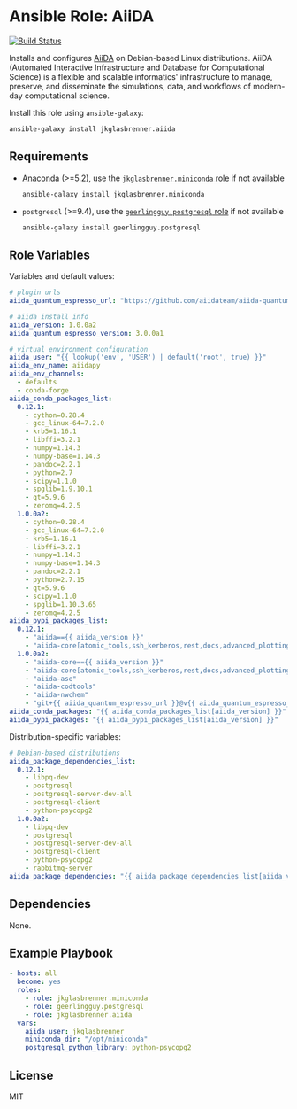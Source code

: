# Ansible Role: AiiDA

[![Build Status](https://travis-ci.org/jkglasbrenner/ansible-role-aiida.svg?branch=master)](https://travis-ci.org/jkglasbrenner/ansible-role-aiida)

Installs and configures [AiiDA](http://www.aiida.net) on Debian-based Linux distributions. AiiDA (Automated Interactive Infrastructure and Database for Computational Science) is a flexible and scalable informatics' infrastructure to manage, preserve, and disseminate the simulations, data, and workflows of modern-day computational science.

Install this role using `ansible-galaxy`:

```bash
ansible-galaxy install jkglasbrenner.aiida
```

## Requirements

*   [Anaconda](https://www.anaconda.com/distribution/) (>=5.2), use the [`jkglasbrenner.miniconda` role](https://galaxy.ansible.com/jkglasbrenner/miniconda) if not available
    
    ```bash
    ansible-galaxy install jkglasbrenner.miniconda
    ```

*   `postgresql` (>=9.4), use the [`geerlingguy.postgresql` role](https://galaxy.ansible.com/geerlingguy/postgresql) if not available
    
    ```bash
    ansible-galaxy install geerlingguy.postgresql
    ```

## Role Variables

Variables and default values:

```yaml
# plugin urls
aiida_quantum_espresso_url: "https://github.com/aiidateam/aiida-quantumespresso.git"

# aiida install info
aiida_version: 1.0.0a2
aiida_quantum_espresso_version: 3.0.0a1

# virtual environment configuration
aiida_user: "{{ lookup('env', 'USER') | default('root', true) }}"
aiida_env_name: aiidapy
aiida_env_channels:
  - defaults
  - conda-forge
aiida_conda_packages_list:
  0.12.1:
    - cython=0.28.4
    - gcc_linux-64=7.2.0
    - krb5=1.16.1
    - libffi=3.2.1
    - numpy=1.14.3
    - numpy-base=1.14.3
    - pandoc=2.2.1
    - python=2.7
    - scipy=1.1.0
    - spglib=1.9.10.1
    - qt=5.9.6
    - zeromq=4.2.5
  1.0.0a2:
    - cython=0.28.4
    - gcc_linux-64=7.2.0
    - krb5=1.16.1
    - libffi=3.2.1
    - numpy=1.14.3
    - numpy-base=1.14.3
    - pandoc=2.2.1
    - python=2.7.15
    - qt=5.9.6
    - scipy=1.1.0
    - spglib=1.10.3.65
    - zeromq=4.2.5
aiida_pypi_packages_list:
  0.12.1:
    - "aiida=={{ aiida_version }}"
    - "aiida-core[atomic_tools,ssh_kerberos,rest,docs,advanced_plotting,notebook,testing]"
  1.0.0a2:
    - "aiida-core=={{ aiida_version }}"
    - "aiida-core[atomic_tools,ssh_kerberos,rest,docs,advanced_plotting,notebook,testing]"
    - "aiida-ase"
    - "aiida-codtools"
    - "aiida-nwchem"
    - "git+{{ aiida_quantum_espresso_url }}@v{{ aiida_quantum_espresso_version }}"
aiida_conda_packages: "{{ aiida_conda_packages_list[aiida_version] }}"
aiida_pypi_packages: "{{ aiida_pypi_packages_list[aiida_version] }}"
```

Distribution-specific variables:

```yaml
# Debian-based distributions
aiida_package_dependencies_list:
  0.12.1:
    - libpq-dev
    - postgresql
    - postgresql-server-dev-all
    - postgresql-client
    - python-psycopg2
  1.0.0a2:
    - libpq-dev
    - postgresql
    - postgresql-server-dev-all
    - postgresql-client
    - python-psycopg2
    - rabbitmq-server
aiida_package_dependencies: "{{ aiida_package_dependencies_list[aiida_version] }}"
```

## Dependencies

None.

## Example Playbook

```yaml
- hosts: all
  become: yes
  roles:
    - role: jkglasbrenner.miniconda
    - role: geerlingguy.postgresql
    - role: jkglasbrenner.aiida
  vars:
    aiida_user: jkglasbrenner
    miniconda_dir: "/opt/miniconda"
    postgresql_python_library: python-psycopg2
```

## License

MIT
